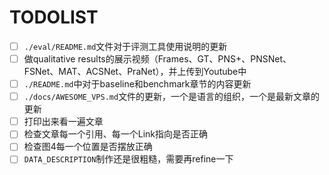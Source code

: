 # TODOLIST

- [ ] `./eval/README.md`文件对于评测工具使用说明的更新
- [ ] 做qualitative results的展示视频（Frames、GT、PNS+、PNSNet、FSNet、MAT、ACSNet、PraNet），并上传到Youtube中
- [ ] `./README.md`中对于baseline和benchmark章节的内容更新
- [ ] `./docs/AWESOME_VPS.md`文件的更新，一个是语言的组织，一个是最新文章的更新
- [ ] 打印出来看一遍文章
- [ ] 检查文章每一个引用、每一个Link指向是否正确
- [ ] 检查图4每一个位置是否摆放正确
- [ ] `DATA_DESCRIPTION`制作还是很粗糙，需要再refine一下
